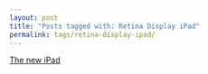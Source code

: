 ```yaml
---
layout: post
title: "Posts tagged with: Retina Display iPad"
permalink: tags/retina-display-ipad/
---
```

[The new iPad](/2012/03/new-ipad)
